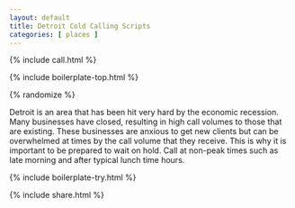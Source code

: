 ```yaml
---
layout: default
title: Detroit Cold Calling Scripts
categories: [ places ]
---
```


{% include call.html %}

{% include boilerplate-top.html %}


{% randomize %}

Detroit is an area that has been hit very hard by the economic recession. Many businesses have closed, resulting in high call volumes to those that are existing. These businesses are anxious to get new clients but can be overwhelmed at times by the call volume that they receive. This is why it is important to be prepared to wait on hold. Call at non-peak times such as late morning and after typical lunch time hours.

{% include boilerplate-try.html %}

{% include share.html %}